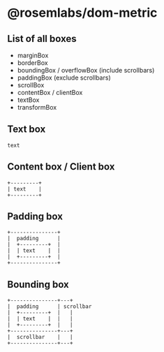# @rosemlabs/dom-metric

## List of all boxes

- marginBox
- borderBox
- boundingBox / overflowBox (include scrollbars)
- paddingBox (exclude scrollbars)
- scrollBox
- contentBox / clientBox
- textBox
- transformBox

## Text box

```
text
```

## Content box / Client box

```
+---------+
| text    |
+---------+
```

## Padding box

```
+---------------+
|  padding      |
|  +---------+  |
|  | text    |  |
|  +---------+  |
+---------------+
```

## Bounding box

```
+---------------+---+
|  padding      | scrollbar
|  +---------+  |   |
|  | text    |  |   |
|  +---------+  |   |
+---------------+---+
|  scrollbar    |   |
+---------------+---+
```
